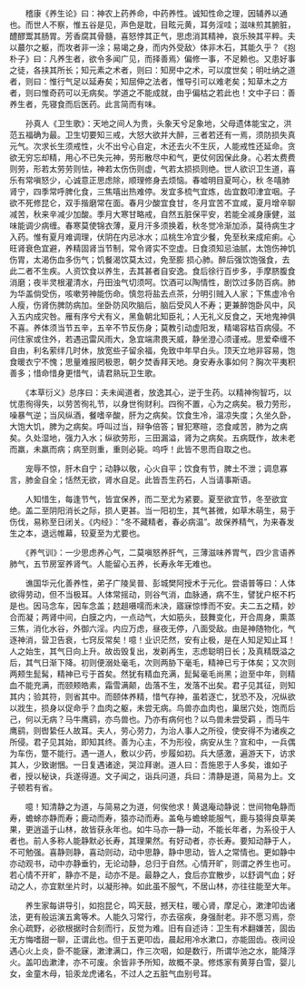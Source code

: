 <!-- { "loadSidebar": true } -->
　　稽康《养生论》曰：神农上药养命，中药养性。诚知性命之理，因辅养以通也。而世人不察，惟五谷是见，声色是耽，目眩元黄，耳务淫哇；滋味煎其腑脏，醴醪鬻其肠胃。芳香腐其骨髓，喜怒悖其正气，思虑消其精神，哀乐殃其平粹。夫以蕞尔之躯，而攻者非一涂；易竭之身，而内外受敌〉体非木石，其能久乎？《抱朴子》曰：凡养生者，欲令多闻广见，而择善焉〉偏修一事，不足赖也。又患好事之徒，各挟其所长；知元素之术者，则曰：知房中之术，可以度世矣；明吐纳之道者，则曰：惟行气足以延寿矣；知屈伸之法者，惟导引可以难老矣；知草木之方者，则曰惟奇药可以无病矣。学道之不能成就，由乎偏枯之若此也！文中子曰：善养生者，先寝食而后医药。此言简而有味。

　　孙真人《卫生歌》：天地之间人为贵，头象天兮足象地，父母遗体能宝之，洪范五福确为最。卫生切要知三戒，大怒大欲并大醉，三者若还有一焉，须防损失真元气。次求长生须戒性，火不出兮心自定，木还去火不生灰，人能戒性还延命。贪欲无穷忘却精，用心不已失元神，劳形散尽中和气，更仗何因保此身。心若太费费则劳，形若太劳劳则怯，神若太伤伤则虚，气若太损损则绝。世人欲识卫生道，喜乐有常嗔怒少，心诚意正思虑除，顺理修身去烦恼。春嘘明目夏呵心，秋 冬嘻肺肾宁，四季常呼脾化食，三焦嘻出热难停。发宜多梳气宜炼，齿宜数叩津宜咽。子欲不死修昆仑，双手揩磨常在面。春月少酸宜食甘，冬月宜苦不宜咸，夏月增辛聊减苦，秋来辛减少加酸。季月大寒甘略戒，自然五脏保平安，若能全减身康健，滋味能调少病缠。春寒莫使锦衣薄，夏月汗多须换着，秋冬觉冷渐加添，莫待病生才入药。惟有夏月难调理，伏阴在内忌冰水；瓜桃生冷宜少餐，免至秋来成疟痢。心旺肾衰色宜避，养精固肾当节制，常令肾实不空虚。日食须知忌油腻，太饱伤神饥伤胃，太渴伤血多伤气；饥餐渴饮莫太过，免至膨 损心肺。醉后强饮饱强食，去此二者不生疾。人资饮食以养生，去其甚者自安逸。食后徐行百步多，手摩脐腹食消磨；夜半灵根灌清水，丹田浊气切须呵。饮酒可以陶情性，剧饮过多防百病。肺为华盖倘受伤，咳嗽劳神能伤命。慎忽将盐去点茶，分明引贼入人家；下焦虚冷令人瘦，伤肾伤脾防病加。坐卧防风吹脑后，脑后受风人不寿；更兼醉饱卧风中，风入五内成灾咎。雁有序兮犬有义，黑鱼朝北知臣礼；人无礼义反食之，天地鬼神俱不喜。养体须当节五辛，五辛不节反伤身；莫教引动虚阳发，精竭容枯百病侵。不问住家或住外，若遇迅雷风雨大，急宜端肃畏天威，静坐澄心须谨戒。思爱牵缠不自由，利名萦绊几时休，放宽些子留余福，免致中年早白头。顶天立地非容易，饱食暖衣宁不愧；思量难报罔极恩，朝夕焚香拜天地。身安寿永事如何？胸次平夷积善多；惜命惜身更惜气，请君熟玩卫生歌。

　　《本草衍义》总序曰：夫未闻道者，放逸其心，逆于生药。以精神徇智巧，以忧患徇得失，以劳苦徇礼节，以身世徇财利。四徇不置，心为之病矣。极力劳形，噪暴气逆；当风纵酒，餐嗜辛酸，肝为之病矣。饮食生冷，温凉失度；久坐久卧，大饱大饥，脾为之病矣。呼叫过当，辩争倍答；冒犯寒暄，恣食咸苦，肺为之病矣。久处湿地，强力入水；纵欲劳形，三田漏溢，肾为之病矣。五病既作，故未老而羸，未羸而病；病至则重，重则必毙。呜呼！此皆不思而自取之也。

　　宠辱不惊，肝木自宁；动静以敬，心火自平；饮食有节，脾土不泄；调息寡言，肺金自全；恬然无欲，肾水自足。此皆吾生药石，人当请事斯语。

　　人知惜生，每逢节气，皆宜保养，而二至尤为紧要。夏至欲宜节，冬至欲宜绝。盖二至阴阳消长之际，损人更甚。当一阳初生，其气甚微，如草木萌生，易于伤伐，易称至日闭关。《内经》：“冬不藏精者，春必病温”。故保养精气，为来春发生之本，退远帷幕，较夏至为尤要也。

　　《养气训》：一少思虑养心气，二莫嗔怒养肝气，三薄滋味养胃气，四少言语养肺气，五节房室养肾气。人能留心五养，长寿永年无难也。

　　谯国华元化善养性，弟子广陵吴普、彭城樊阿授术于元化。尝语普等曰：人体欲得劳动，但不当极耳。人体常摇动，则谷气消，血脉通，病不生，譬犹户枢不朽是也。因马念车，因车念盖；趑趄嗫嚅而未决，寤寐惊悸而不安。夫二五之精，妙合而凝；两肾中间，白膜之内，一点动气，大如筋头，鼓舞变化，开合周身，熏蒸三焦，消化水谷，外御六淫。内应万虑，昼夜无停，八面受敌。由是神随物化，气逐神消，营卫告衰，七窍反常矣！噫！业识茫然，安有止极，是在人知足知止耳！人之始生，其气日向上升。故齿毁复出，发剃再生，志虑聪明日长；及真精既溢之后，其气日渐下降。初则便溺处毫毛，次则两胁下毫毛，精神已亏于体矣；又次则两颊生髭髯，精神已亏于首矣。然犹有精血充满，髭髯毫毛尚黑；迨至中年，则精血不能充满，而颐颊皓素，霜雪满颠，齿落不生，发落不出矣。君子见其征，则知其内；验其符，则省其中。而颐体养精，惜气存神，虽若逐亡，犹恐不及，况纵欲以戕生，损身以促命乎？血肉之躯，未尝无病。鸟兽亦血肉也，巢居穴处，饱而后己，何以无病？马牛鹰鹞，亦鸟兽也。乃亦有病何也？以鸟兽未尝受羁 ，而马牛鹰鹞，则辔絷任人故耳。夫人，劳心劳力，为治人事人之所役，使安得不为诸疾之所侵。君子见其始，即知其终。善为心主，不为形役，病安从生？宣和中，一兵偶为车伤，蹩不能行。遇一道人，敷以少药，步履如初。兵大感激，遍游天下，访求其人，少致谢悃。一日复遇诸途，哭泣拜谢。道人曰：吾施恩于人多矣，谁如子者，授以秘诀，兵遂得道。文子闻之，诣兵问道，兵曰：清静是道，简易为上。文子顿若有省。

　　噫！知清静之为道，与简易之为道，何俟他求！黄退庵动静说：世间物龟静而寿，蟾蜍亦静而寿；鹿动而寿，猿亦动而寿。盖龟与蟾蜍能服气，鹿与猿得良草美果，更逍遥于山林，故皆获永年也。如牛马亦一静一动，不能长年者，为系役于人者也。前人多称人能静默必长寿，其理果然。有好动者，亦长寿。要知动静于人，不可勉强。喜静则静，喜动则动，动中思静，静中思动，皆人之常情也。更如静中亦动观书，动中亦静垂钓，无论动静，总归于自然。心情开旷，则谓之养生也可。若心情不开旷，静亦不是，动亦不是。最静之人，食后亦宜散步，以舒调气血；好动之人，亦宜默坐片时，以凝形神。如此虽不服气，不居山林，亦往往能至大年。

　　养生家每讲导引，如抱昆仑，鸣天鼓，撼天柱，暖心肾，摩足心，漱津叩齿诸法，更有般运演五禽等术。人能久习常行，亦去宿疾，身强耐老。非不愿习焉，奈余心疏野，必欲根据时合刻而行，反觉为难。旧有自述诗：卫生有术翻嫌苦，固齿无方悔嗜甜一聊，正谓此也。但于五更叩齿，晨起用冷水漱口，亦能固齿。夜间设遇心火上炎，卧不能寐，漱津满口，作三次咽，如是数行，所谓华池之水，能降浮火。盖叩齿漱津，亦不可废。余皆非予所知，故概不录。修炼家有黄芽白雪，婴儿 女，金童木母，铅汞龙虎诸名，不过人之五脏气血别号耳。

